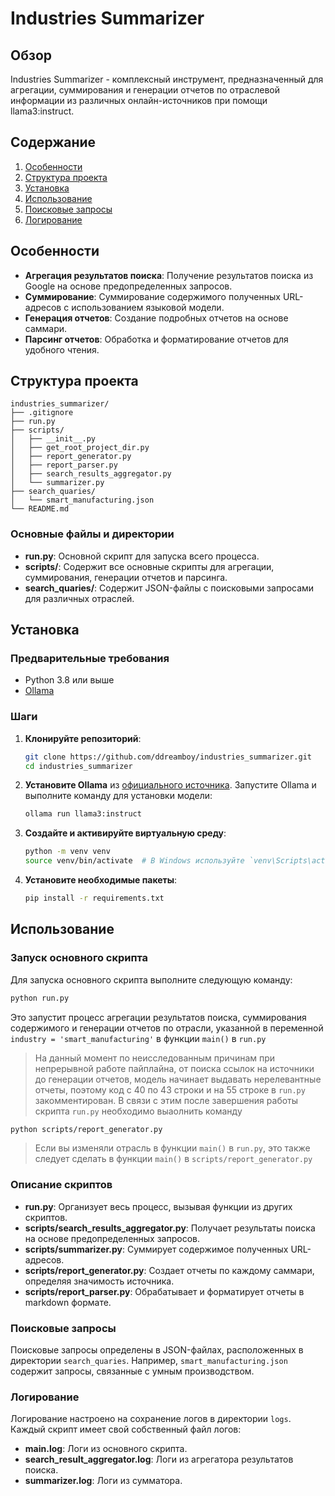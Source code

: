 # Industries Summarizer

## Обзор

Industries Summarizer - комплексный инструмент, предназначенный для агрегации, суммирования и генерации отчетов по отраслевой информации из различных онлайн-источников при помощи llama3:instruct.

## Содержание

1. [Особенности](#особенности)
2. [Структура проекта](#структура-проекта)
3. [Установка](#установка)
4. [Использование](#использование)
5. [Поисковые запросы](#поисковые-запросы)
6. [Логирование](#логирование)

## Особенности

- **Агрегация результатов поиска**: Получение результатов поиска из Google на основе предопределенных запросов.
- **Суммирование**: Суммирование содержимого полученных URL-адресов с использованием языковой модели.
- **Генерация отчетов**: Создание подробных отчетов на основе саммари.
- **Парсинг отчетов**: Обработка и форматирование отчетов для удобного чтения.

## Структура проекта

```plaintext
industries_summarizer/
├── .gitignore
├── run.py
├── scripts/
│   ├── __init__.py
│   ├── get_root_project_dir.py
│   ├── report_generator.py
│   ├── report_parser.py
│   ├── search_results_aggregator.py
│   └── summarizer.py
├── search_quaries/
│   └── smart_manufacturing.json
└── README.md
```

### Основные файлы и директории

- **run.py**: Основной скрипт для запуска всего процесса.
- **scripts/**: Содержит все основные скрипты для агрегации, суммирования, генерации отчетов и парсинга.
- **search_quaries/**: Содержит JSON-файлы с поисковыми запросами для различных отраслей.

## Установка

### Предварительные требования

- Python 3.8 или выше
- [Ollama](https://ollama.com/download)

### Шаги

1. **Клонируйте репозиторий**:
    ```sh
    git clone https://github.com/ddreamboy/industries_summarizer.git
    cd industries_summarizer
    ```
2. **Установите Ollama** из [официального источника](https://ollama.com/download).
Запустите Ollama и выполните команду для установки модели:
    ```sh
    ollama run llama3:instruct
    ```
3. **Создайте и активируйте виртуальную среду**:
    ```sh
    python -m venv venv
    source venv/bin/activate  # В Windows используйте `venv\Scripts\activate`
    ```

4. **Установите необходимые пакеты**:
    ```sh
    pip install -r requirements.txt
    ```

## Использование

### Запуск основного скрипта

Для запуска основного скрипта выполните следующую команду:

```sh
python run.py
```

Это запустит процесс агрегации результатов поиска, суммирования содержимого и генерации отчетов по отрасли, указанной в переменной `industry = 'smart_manufacturing'` в функции `main()` в `run.py`

> На данный момент по неисследованным причинам при непрерывной работе пайплайна, от поиска ссылок на источники до генерации отчетов, модель начинает выдавать нерелевантные отчеты, поэтому код с 40 по 43 строки и на 55 строке в `run.py` закомментирован.
> В связи с этим после завершения работы скрипта `run.py` необходимо выаолнить команду

```sh
python scripts/report_generator.py
```
>Если вы изменяли отрасль в функции `main()` в `run.py`, это также следует сделать в функции `main()` в `scripts/report_generator.py`

### Описание скриптов

- **run.py**: Организует весь процесс, вызывая функции из других скриптов.
- **scripts/search_results_aggregator.py**: Получает результаты поиска на основе предопределенных запросов.
- **scripts/summarizer.py**: Суммирует содержимое полученных URL-адресов.
- **scripts/report_generator.py**: Создает отчеты по каждому саммари, определяя значимость источника.
- **scripts/report_parser.py**: Обрабатывает и форматирует отчеты в markdown формате.

### Поисковые запросы

Поисковые запросы определены в JSON-файлах, расположенных в директории `search_quaries`. Например, `smart_manufacturing.json` содержит запросы, связанные с умным производством.

### Логирование

Логирование настроено на сохранение логов в директории `logs`. Каждый скрипт имеет свой собственный файл логов:

- **main.log**: Логи из основного скрипта.
- **search_result_aggregator.log**: Логи из агрегатора результатов поиска.
- **summarizer.log**: Логи из сумматора.
